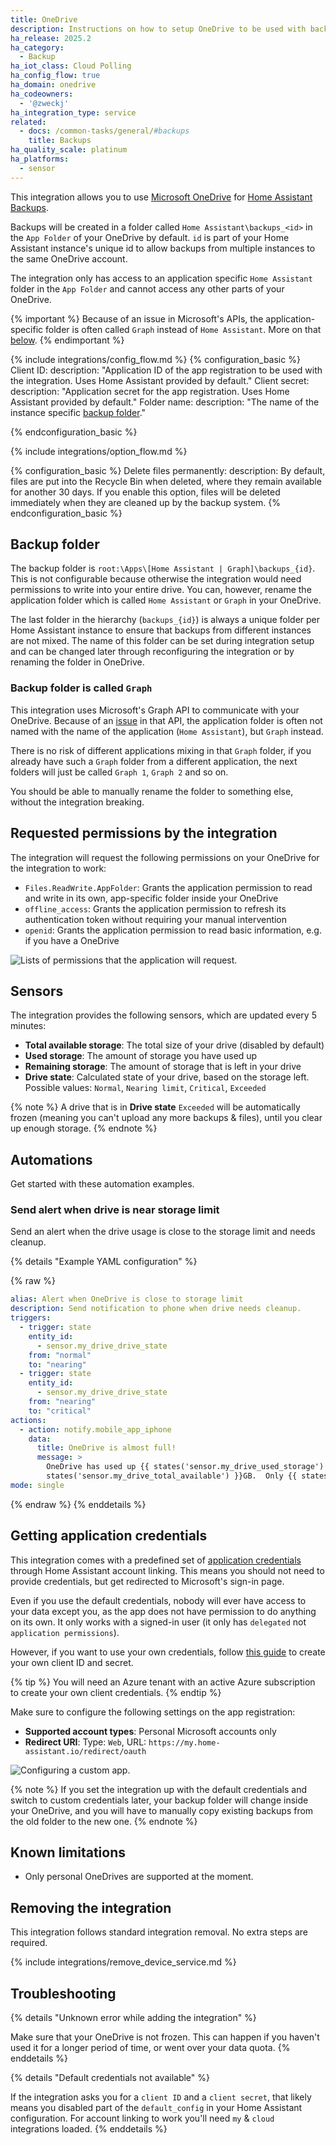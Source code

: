 ```yaml
---
title: OneDrive
description: Instructions on how to setup OneDrive to be used with backups.
ha_release: 2025.2
ha_category:
  - Backup
ha_iot_class: Cloud Polling
ha_config_flow: true
ha_domain: onedrive
ha_codeowners:
  - '@zweckj'
ha_integration_type: service
related:
  - docs: /common-tasks/general/#backups
    title: Backups
ha_quality_scale: platinum
ha_platforms:
  - sensor
---
```


This integration allows you to use [Microsoft OneDrive](https://www.microsoft.com/en-us/microsoft-365/onedrive/online-cloud-storage) for [Home Assistant Backups](/common-tasks/general/#backups).

Backups will be created in a folder called `Home Assistant\backups_<id>` in the `App Folder` of your OneDrive by default.
`id` is part of your Home Assistant instance's unique id to allow backups from multiple instances to the same OneDrive account.

The integration only has access to an application specific `Home Assistant` folder in the `App Folder` and cannot access any other parts of your OneDrive.

{% important %}
Because of an issue in Microsoft's APIs, the application-specific folder is often called `Graph` instead of `Home Assistant`. More on that [below](#backup-folder-is-called-graph).
{% endimportant %}

{% include integrations/config_flow.md %}
{% configuration_basic %}
Client ID:
  description: "Application ID of the app registration to be used with the integration. Uses Home Assistant provided by default."
Client secret:
  description: "Application secret for the app registration. Uses Home Assistant provided by default."
Folder name:
  description: "The name of the instance specific [backup folder](#backup-folder)."

{% endconfiguration_basic %}

{% include integrations/option_flow.md %}

{% configuration_basic %}
Delete files permanently:
  description: By default, files are put into the Recycle Bin when deleted, where they remain available for another 30 days. If you enable this option, files will be deleted immediately when they are cleaned up by the backup system.
{% endconfiguration_basic %}

## Backup folder

The backup folder is `root:\Apps\[Home Assistant | Graph]\backups_{id}`. This is not configurable because otherwise the integration would need permissions to write into your entire drive. You can, however, rename the application folder which is called `Home Assistant` or `Graph` in your OneDrive. 

The last folder in the hierarchy (`backups_{id}`) is always a unique folder per Home Assistant instance to ensure that backups from different instances are not mixed. The name of this folder can be set during integration setup and can be changed later through reconfiguring the integration or by renaming the folder in OneDrive.

### Backup folder is called `Graph`

This integration uses Microsoft's Graph API to communicate with your OneDrive. Because of an [issue](https://github.com/OneDrive/onedrive-api-docs/issues/1866) in that API, the application folder is often not named with the name of the application (`Home Assistant`), but `Graph` instead. 

There is no risk of different applications mixing in that `Graph` folder, if you already have such a `Graph` folder from a different application, the next folders will just be called `Graph 1`, `Graph 2` and so on. 

You should be able to manually rename the folder to something else, without the integration breaking.

## Requested permissions by the integration

The integration will request the following permissions on your OneDrive for the integration to work:

- `Files.ReadWrite.AppFolder`: Grants the application permission to read and write in its own, app-specific folder inside your OneDrive
- `offline_access`: Grants the application permission to refresh its authentication token without requiring your manual intervention
- `openid`: Grants the application permission to read basic information, e.g. if you have a OneDrive


<img src='/images/integrations/onedrive/onedrive-permissions.png' alt='Lists of permissions that the application will request.'>

## Sensors

The integration provides the following sensors, which are updated every 5 minutes:

- **Total available storage**: The total size of your drive (disabled by default)
- **Used storage**: The amount of storage you have used up
- **Remaining storage**: The amount of storage that is left in your drive
- **Drive state**: Calculated state of your drive, based on the storage left. Possible values: `Normal`, `Nearing limit`, `Critical`, `Exceeded`

{% note %}
A drive that is in **Drive state** `Exceeded` will be automatically frozen (meaning you can't upload any more backups & files), until you clear up enough storage.
{% endnote %}

## Automations

Get started with these automation examples.

### Send alert when drive is near storage limit

Send an alert when the drive usage is close to the storage limit and needs cleanup.

{% details "Example YAML configuration" %}

{% raw %}

```yaml
alias: Alert when OneDrive is close to storage limit
description: Send notification to phone when drive needs cleanup.
triggers:
  - trigger: state
    entity_id:
      - sensor.my_drive_drive_state
    from: "normal"
    to: "nearing"
  - trigger: state
    entity_id:
      - sensor.my_drive_drive_state
    from: "nearing"
    to: "critical"
actions:
  - action: notify.mobile_app_iphone
    data:
      title: OneDrive is almost full!
      message: >
        OneDrive has used up {{ states('sensor.my_drive_used_storage') }} of {{
        states('sensor.my_drive_total_available') }}GB.  Only {{ states('sensor.my_drive_remaining_storage') }}GB remaining.
mode: single
```

{% endraw %}
{% enddetails %}


## Getting application credentials

This integration comes with a predefined set of [application credentials](https://www.home-assistant.io/integrations/application_credentials/) through Home Assistant account linking. This means you should not need to provide credentials, but get redirected to Microsoft's sign-in page.

Even if you use the default credentials, nobody will ever have access to your data except you, as the app does not have permission to do anything on its own. It only works with a signed-in user (it only has `delegated` not `application permissions`). 

However, if you want to use your own credentials, follow [this guide](https://learn.microsoft.com/en-us/entra/identity-platform/quickstart-register-app?tabs=certificate) to create your own client ID and secret.

{% tip %}
You will need an Azure tenant with an active Azure subscription to create your own client credentials.
{% endtip %}

Make sure to configure the following settings on the app registration:

- **Supported account types**: Personal Microsoft accounts only
- **Redirect URI**: Type: `Web`, URL: `https://my.home-assistant.io/redirect/oauth`

<img src='/images/integrations/onedrive/onedrive-app-registration.png' alt='Configuring a custom app.'>


{% note %}
If you set the integration up with the default credentials and switch to custom credentials later, your backup folder will change inside your OneDrive, and you will have to manually copy existing backups from the old folder to the new one.
{% endnote %}

## Known limitations

- Only personal OneDrives are supported at the moment.

## Removing the integration

This integration follows standard integration removal. No extra steps are required.

{% include integrations/remove_device_service.md %}

## Troubleshooting

{% details "Unknown error while adding the integration" %}

Make sure that your OneDrive is not frozen. This can happen if you haven't used it for a longer period of time, or went over your data quota. {% enddetails %}

{% details "Default credentials not available" %}

If the integration asks you for a `client ID` and a `client secret`, that likely means you disabled part of the `default_config` in your Home Assistant configuration. For account linking to work you'll need `my` & `cloud` integrations loaded. {% enddetails %}
